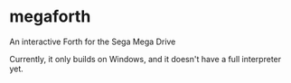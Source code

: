 megaforth
=========

An interactive Forth for the Sega Mega Drive

Currently, it only builds on Windows, and it doesn't have a full interpreter yet.

